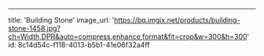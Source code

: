 ---
title: 'Building Stone'
image_url: 'https://bq.imgix.net/products/building-stone-1458.jpg?ch=Width,DPR&auto=compress,enhance,format&fit=crop&w=300&h=300'
id: 8c14d54c-f118-4013-b5b1-41e06f32a4ff
